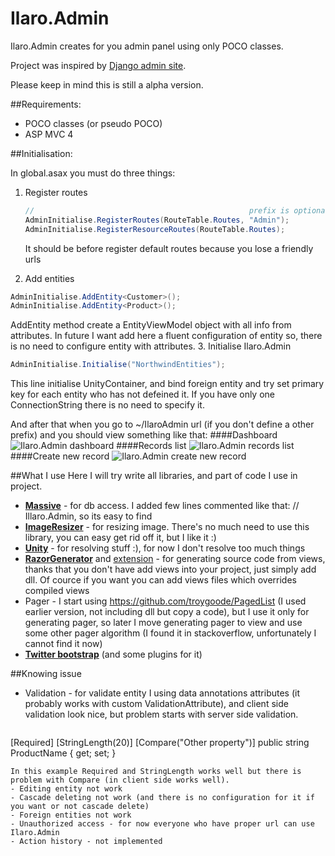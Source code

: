 Ilaro.Admin
===========

Ilaro.Admin creates for you admin panel using only POCO classes.

Project was inspired by [Django admin site](https://docs.djangoproject.com/en/dev/ref/contrib/admin/).

Please keep in mind this is still a alpha version.

##Requirements:
- POCO classes (or pseudo POCO)
- ASP MVC 4

##Initialisation:

In global.asax you must do three things:

1. Register routes

   ```C#
   //                                                prefix is optional, by default = IlaroAdmin
   AdminInitialise.RegisterRoutes(RouteTable.Routes, "Admin");
   AdminInitialise.RegisterResourceRoutes(RouteTable.Routes);
   ```
   It should be before register default routes because you lose a friendly urls
2.  Add entities

   ```C#
   AdminInitialise.AddEntity<Customer>();
   AdminInitialise.AddEntity<Product>();
   ```
   AddEntity method create a EntityViewModel object with all info from attributes.
   In future I want add here a fluent configuration of entity so, there is no need to configure entity with attributes.
3.  Initialise Ilaro.Admin

   ```C#
   AdminInitialise.Initialise("NorthwindEntities");
   ```
   This line initialise UnityContainer, and bind foreign entity and try set primary key for each entity who has not defeined it. If you have only one ConnectionString there is no need to specify it.
   
And after that when you go to ~/IlaroAdmin url (if you don't define a other prefix) and you should view something like that:
####Dashboard
![Ilaro.Admin dashboard](https://dl.dropboxusercontent.com/u/3659823/IlaroAdmin/dashboard.png)
####Records list
![Ilaro.Admin records list](https://dl.dropboxusercontent.com/u/3659823/IlaroAdmin/entity_details.png)
####Create new record
![Ilaro.Admin create new record](https://dl.dropboxusercontent.com/u/3659823/IlaroAdmin/create_new_record.png)

##What I use
Here I will try write all libraries, and part of code I use in project.
- [**Massive**](https://github.com/robconery/massive) - for db access. I added few lines commented like that: // Illaro.Admin, so its easy to find
- [**ImageResizer**](http://imageresizing.net/) - for resizing image. There's no much need to use this library, you can easy get rid off it, but I like it :)
- [**Unity**](http://msdn.microsoft.com/en-us/library/ff647202.aspx) - for resolving stuff :), for now I don't resolve too much things
- [**RazorGenerator**](http://razorgenerator.codeplex.com/) and [extension](http://visualstudiogallery.msdn.microsoft.com/1f6ec6ff-e89b-4c47-8e79-d2d68df894ec) - for generating source code from views, thanks that you don't have add views into your project, just simply add dll. Of cource if you want you can add views files which overrides compiled views
- Pager - I start using https://github.com/troygoode/PagedList (I used earlier version, not including dll but copy a code), but I use it only for generating pager, so later I move generating pager to view and use some other pager algorithm (I found it in stackoverflow, unfortunately I cannot find it now)
- [**Twitter bootstrap**](http://getbootstrap.com/) (and some plugins for it)

##Knowing issue
-  Validation - for validate entity I using data annotations attributes (it probably works with custom ValidationAttribute), and client side validation look nice, but problem starts with server side validation.
  
   ```C#
[Required]
[StringLength(20)]
[Compare("Other property")]
public string ProductName { get; set; }
   ```
   In this example Required and StringLength works well but there is problem with Compare (in client side works well).
- Editing entity not work
- Cascade deleting not work (and there is no configuration for it if you want or not cascade delete)
- Foreign entities not work
- Unauthorized access - for now everyone who have proper url can use Ilaro.Admin
- Action history - not implemented
